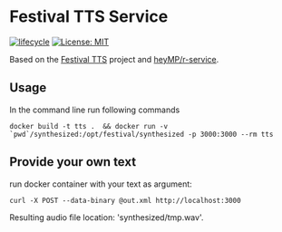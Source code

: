 # Festival TTS Service

<!-- badges: start -->
[![lifecycle](https://img.shields.io/badge/lifecycle-experimental-orange.svg)](https://www.tidyverse.org/lifecycle/#experimental)
[![License: MIT](https://img.shields.io/github/license/rpc5102/festival-tts-service.svg?style=flat)](https://opensource.org/licenses/MIT)
<!-- badges: end -->

Based on the [Festival TTS](https://github.com/festvox/festival/) project and [heyMP/r-service](https://github.com/heyMP/r-service/).

## Usage
In the command line run following commands
```
docker build -t tts .  && docker run -v `pwd`/synthesized:/opt/festival/synthesized -p 3000:3000 --rm tts
```

## Provide your own text
run docker container with your text as argument:
```
curl -X POST --data-binary @out.xml http://localhost:3000
```
Resulting audio file location: 'synthesized/tmp.wav'.
